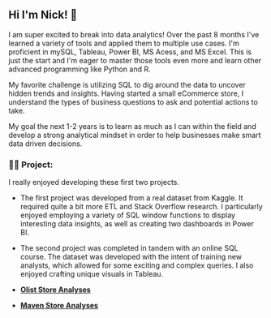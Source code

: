 <h2> Hi I'm Nick! 👋</h2> 

I am super excited to break into data analytics! Over the past 8 months I've learned a variety of tools and applied them to multiple use cases. I'm proficient in mySQL, Tableau, Power BI, MS Acess, and MS Excel. This is just the start and I'm eager to master those tools even more and learn other advanced programming like Python and R.

My favorite challenge is utilizing SQL to dig around the data to uncover hidden trends and insights. Having started a small eCommerce store, I understand the types of business questions to ask and potential actions to take.

My goal the next 1-2 years is to learn as much as I can within the field and develop a strong analytical mindset in order to help businesses make smart data driven decisions.

<h3>👨‍💻 Project:</h3>
I really enjoyed developing these first two  projects.

- The first project was developed from a real dataset from Kaggle. It required quite a bit more ETL and Stack Overflow research. I particularly enjoyed employing a variety of SQL window functions to display interesting data insights, as well as creating two dashboards in Power BI.
- The second project was completed in tandem with an online SQL course. The dataset was developed with the intent of training new analysts, which allowed for some exciting and complex queries. I also enjoyed crafting unique visuals in Tableau.

-  <b>[Olist Store Analyses](https://github.com/nickrspence/Olist-eCommerce-Store)</b> 
-  <b>[Maven Store Analyses](https://github.com/nickrspence/eCommerce-company-performance-analysis)</b> 
